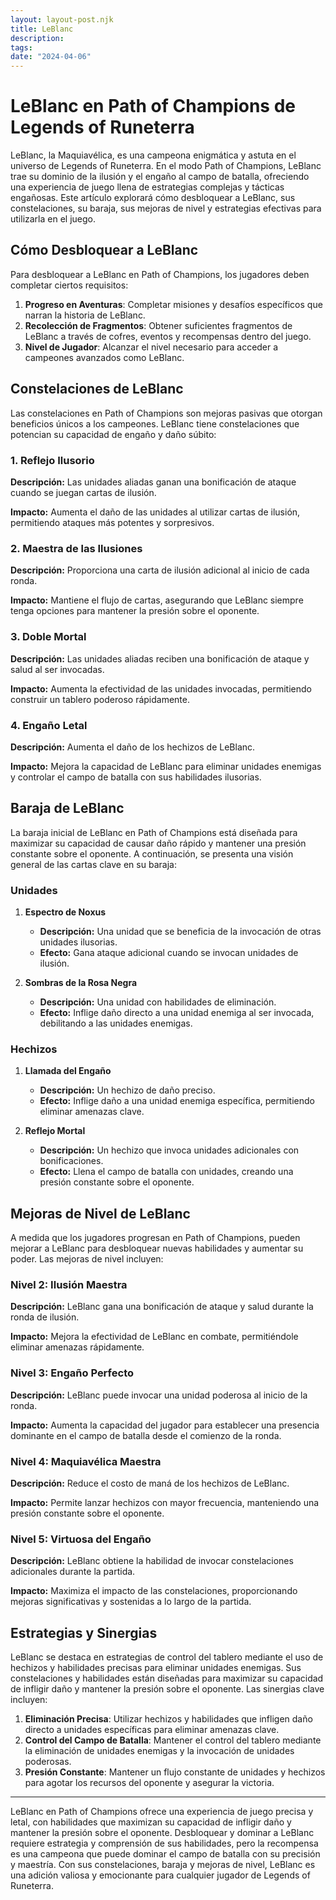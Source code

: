 ```yaml
---
layout: layout-post.njk
title: LeBlanc
description:
tags:
date: "2024-04-06"
---
```

# LeBlanc en Path of Champions de Legends of Runeterra

LeBlanc, la Maquiavélica, es una campeona enigmática y astuta en el universo de Legends of Runeterra. En el modo Path of Champions, LeBlanc trae su dominio de la ilusión y el engaño al campo de batalla, ofreciendo una experiencia de juego llena de estrategias complejas y tácticas engañosas. Este artículo explorará cómo desbloquear a LeBlanc, sus constelaciones, su baraja, sus mejoras de nivel y estrategias efectivas para utilizarla en el juego.

## Cómo Desbloquear a LeBlanc

Para desbloquear a LeBlanc en Path of Champions, los jugadores deben completar ciertos requisitos:

1. **Progreso en Aventuras**: Completar misiones y desafíos específicos que narran la historia de LeBlanc.
2. **Recolección de Fragmentos**: Obtener suficientes fragmentos de LeBlanc a través de cofres, eventos y recompensas dentro del juego.
3. **Nivel de Jugador**: Alcanzar el nivel necesario para acceder a campeones avanzados como LeBlanc.

## Constelaciones de LeBlanc

Las constelaciones en Path of Champions son mejoras pasivas que otorgan beneficios únicos a los campeones. LeBlanc tiene constelaciones que potencian su capacidad de engaño y daño súbito:

### 1. Reflejo Ilusorio

**Descripción:** Las unidades aliadas ganan una bonificación de ataque cuando se juegan cartas de ilusión.

**Impacto:** Aumenta el daño de las unidades al utilizar cartas de ilusión, permitiendo ataques más potentes y sorpresivos.

### 2. Maestra de las Ilusiones

**Descripción:** Proporciona una carta de ilusión adicional al inicio de cada ronda.

**Impacto:** Mantiene el flujo de cartas, asegurando que LeBlanc siempre tenga opciones para mantener la presión sobre el oponente.

### 3. Doble Mortal

**Descripción:** Las unidades aliadas reciben una bonificación de ataque y salud al ser invocadas.

**Impacto:** Aumenta la efectividad de las unidades invocadas, permitiendo construir un tablero poderoso rápidamente.

### 4. Engaño Letal

**Descripción:** Aumenta el daño de los hechizos de LeBlanc.

**Impacto:** Mejora la capacidad de LeBlanc para eliminar unidades enemigas y controlar el campo de batalla con sus habilidades ilusorias.

## Baraja de LeBlanc

La baraja inicial de LeBlanc en Path of Champions está diseñada para maximizar su capacidad de causar daño rápido y mantener una presión constante sobre el oponente. A continuación, se presenta una visión general de las cartas clave en su baraja:

### Unidades

1. **Espectro de Noxus**
   - **Descripción:** Una unidad que se beneficia de la invocación de otras unidades ilusorias.
   - **Efecto:** Gana ataque adicional cuando se invocan unidades de ilusión.

2. **Sombras de la Rosa Negra**
   - **Descripción:** Una unidad con habilidades de eliminación.
   - **Efecto:** Inflige daño directo a una unidad enemiga al ser invocada, debilitando a las unidades enemigas.

### Hechizos

1. **Llamada del Engaño**
   - **Descripción:** Un hechizo de daño preciso.
   - **Efecto:** Inflige daño a una unidad enemiga específica, permitiendo eliminar amenazas clave.

2. **Reflejo Mortal**
   - **Descripción:** Un hechizo que invoca unidades adicionales con bonificaciones.
   - **Efecto:** Llena el campo de batalla con unidades, creando una presión constante sobre el oponente.

## Mejoras de Nivel de LeBlanc

A medida que los jugadores progresan en Path of Champions, pueden mejorar a LeBlanc para desbloquear nuevas habilidades y aumentar su poder. Las mejoras de nivel incluyen:

### Nivel 2: Ilusión Maestra

**Descripción:** LeBlanc gana una bonificación de ataque y salud durante la ronda de ilusión.

**Impacto:** Mejora la efectividad de LeBlanc en combate, permitiéndole eliminar amenazas rápidamente.

### Nivel 3: Engaño Perfecto

**Descripción:** LeBlanc puede invocar una unidad poderosa al inicio de la ronda.

**Impacto:** Aumenta la capacidad del jugador para establecer una presencia dominante en el campo de batalla desde el comienzo de la ronda.

### Nivel 4: Maquiavélica Maestra

**Descripción:** Reduce el costo de maná de los hechizos de LeBlanc.

**Impacto:** Permite lanzar hechizos con mayor frecuencia, manteniendo una presión constante sobre el oponente.

### Nivel 5: Virtuosa del Engaño

**Descripción:** LeBlanc obtiene la habilidad de invocar constelaciones adicionales durante la partida.

**Impacto:** Maximiza el impacto de las constelaciones, proporcionando mejoras significativas y sostenidas a lo largo de la partida.

## Estrategias y Sinergias

LeBlanc se destaca en estrategias de control del tablero mediante el uso de hechizos y habilidades precisas para eliminar unidades enemigas. Sus constelaciones y habilidades están diseñadas para maximizar su capacidad de infligir daño y mantener la presión sobre el oponente. Las sinergias clave incluyen:

1. **Eliminación Precisa**: Utilizar hechizos y habilidades que infligen daño directo a unidades específicas para eliminar amenazas clave.
2. **Control del Campo de Batalla**: Mantener el control del tablero mediante la eliminación de unidades enemigas y la invocación de unidades poderosas.
3. **Presión Constante**: Mantener un flujo constante de unidades y hechizos para agotar los recursos del oponente y asegurar la victoria.

--- 

LeBlanc en Path of Champions ofrece una experiencia de juego precisa y letal, con habilidades que maximizan su capacidad de infligir daño y mantener la presión sobre el oponente. Desbloquear y dominar a LeBlanc requiere estrategia y comprensión de sus habilidades, pero la recompensa es una campeona que puede dominar el campo de batalla con su precisión y maestría. Con sus constelaciones, baraja y mejoras de nivel, LeBlanc es una adición valiosa y emocionante para cualquier jugador de Legends of Runeterra.